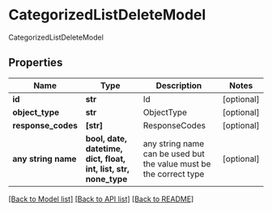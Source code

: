 # CategorizedListDeleteModel

CategorizedListDeleteModel

## Properties
Name | Type | Description | Notes
------------ | ------------- | ------------- | -------------
**id** | **str** | Id | [optional] 
**object_type** | **str** | ObjectType | [optional] 
**response_codes** | **[str]** | ResponseCodes | [optional] 
**any string name** | **bool, date, datetime, dict, float, int, list, str, none_type** | any string name can be used but the value must be the correct type | [optional]

[[Back to Model list]](../README.md#documentation-for-models) [[Back to API list]](../README.md#documentation-for-api-endpoints) [[Back to README]](../README.md)



